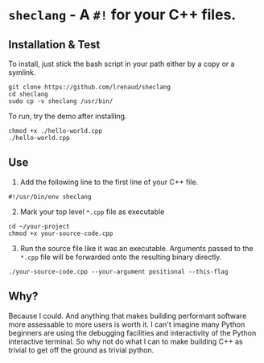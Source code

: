# `sheclang` - A `#!` for your C++ files.
## Installation & Test
To install, just stick the bash script in your path either by a copy or a symlink.
```
git clone https://github.com/lrenaud/sheclang
cd sheclang
sudo cp -v sheclang /usr/bin/
```
To run, try the demo after installing.
```
chmod +x ./hello-world.cpp
./hello-world.cpp
```
## Use
1. Add the following line to the first line of your C++ file.
```
#!/usr/bin/env sheclang
```
2. Mark your top level `*.cpp` file as executable
```
cd ~/your-project
chmod +x your-source-code.cpp
```
3. Run the source file like it was an executable. Arguments passed to the `*.cpp` file will be forwarded onto the resulting binary directly.
```
./your-source-code.cpp --your-argument positional --this-flag
```
## Why?
Because I could. And anything that makes building performant software more
assessable to more users is worth it. I can't imagine many Python beginners are
using the debugging facilities and interactivity of the Python interactive
terminal. So why not do what I can to make building C++ as trivial to get
off the ground as trivial python.